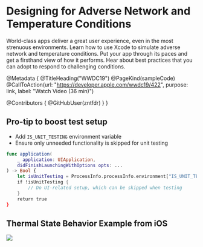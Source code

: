 # Designing for Adverse Network and Temperature Conditions

World-class apps deliver a great user experience, even in the most strenuous environments. Learn how to use Xcode to simulate adverse network and temperature conditions. Put your app through its paces and get a firsthand view of how it performs. Hear about best practices that you can adopt to respond to challenging conditions.

@Metadata {
   @TitleHeading("WWDC19")
   @PageKind(sampleCode)
   @CallToAction(url: "https://developer.apple.com/wwdc19/422", purpose: link, label: "Watch Video (36 min)")

   @Contributors {
      @GitHubUser(zntfdr)
   }
}



## Pro-tip to boost test setup

- Add `IS_UNIT_TESTING` environment variable
- Ensure only unneeded functionality is skipped for unit testing

```swift
func application(
	_ application: UIApplication, 
	didFinishLaunchingWithOptions opts: ...
) -> Bool {
	let isUnitTesting = ProcessInfo.processInfo.environment["IS_UNIT_TESTING"] == "YES" 
	if !isUnitTesting { 
		// Do UI-related setup, which can be skipped when testing
	}
	return true 
}
```


## Thermal State Behavior Example from iOS

![][thermalImage]

[thermalImage]: WWDC19-422-thermal